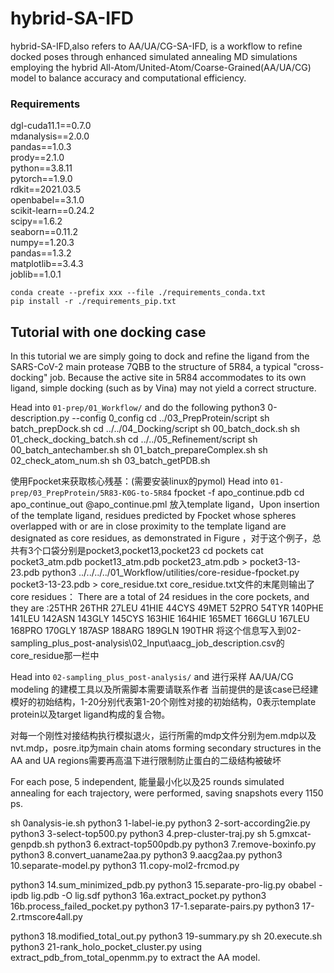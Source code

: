 # hybrid-SA-IFD

hybrid-SA-IFD,also refers to AA/UA/CG-SA-IFD, is a workflow to refine docked poses through enhanced simulated annealing MD simulations employing the hybrid All-Atom/United-Atom/Coarse-Grained(AA/UA/CG) model to balance accuracy and computational efficiency.

### Requirements
dgl-cuda11.1==0.7.0   
mdanalysis==2.0.0    
pandas==1.0.3   
prody==2.1.0   
python==3.8.11   
pytorch==1.9.0   
rdkit==2021.03.5   
openbabel==3.1.0    
scikit-learn==0.24.2    
scipy==1.6.2   
seaborn==0.11.2   
numpy==1.20.3    
pandas==1.3.2   
matplotlib==3.4.3   
joblib==1.0.1   

```
conda create --prefix xxx --file ./requirements_conda.txt      
pip install -r ./requirements_pip.txt
```

## Tutorial with one docking case

In this tutorial we are simply going to dock and refine the ligand 
from the SARS-CoV-2 main protease 7QBB to the structure of 5R84, 
a typical "cross-docking" job. Because the active site in 5R84 accommodates to 
its own ligand, simple docking (such as by Vina) may not yield a correct structure.

Head into `01-prep/01_Workflow/` and do the following
python3 0-description.py  --config 0_config
cd ../03_PrepProtein/script
sh batch_prepDock.sh
cd ../../04_Docking/script
sh 00_batch_dock.sh
sh 01_check_docking_batch.sh
cd ../../05_Refinement/script
sh 00_batch_antechamber.sh
sh 01_batch_prepareComplex.sh
sh 02_check_atom_num.sh
sh 03_batch_getPDB.sh

使用Fpocket来获取核心残基：(需要安装linux的pymol)
Head into `01-prep/03_PrepProtein/5R83-K0G-to-5R84`
fpocket -f apo_continue.pdb
cd apo_continue_out
@apo_continue.pml
放入template ligand，Upon insertion of the template ligand, residues predicted by Fpocket whose spheres overlapped with or are in close proximity to the template ligand are designated as core residues, as demonstrated in Figure ，对于这个例子，总共有3个口袋分别是pocket3,pocket13,pocket23
cd pockets
cat pocket3_atm.pdb pocket13_atm.pdb pocket23_atm.pdb > pocket3-13-23.pdb
python3 ../../../../01_Workflow/utilities/core-residue-fpocket.py pocket3-13-23.pdb > core_residue.txt
core_residue.txt文件的末尾则输出了core residues：
There are a total of 24 residues in the core pockets, and they are :25THR 26THR 27LEU 41HIE 44CYS 49MET 52PRO 54TYR 140PHE 141LEU 142ASN 143GLY 145CYS 163HIE 164HIE 165MET 166GLU 167LEU 168PRO 170GLY 187ASP 188ARG 189GLN 190THR
将这个信息写入到02-sampling_plus_post-analysis\02_Input\aacg_job_description.csv的core_residue那一栏中

Head into `02-sampling_plus_post-analysis/` and 进行采样
AA/UA/CG modeling 的建模工具以及所需脚本需要请联系作者
当前提供的是该case已经建模好的初始结构，1-20分别代表第1-20个刚性对接的初始结构，0表示template protein以及target ligand构成的复合物。

对每一个刚性对接结构执行模拟退火，运行所需的mdp文件分别为em.mdp以及nvt.mdp，posre.itp为main chain atoms forming secondary structures in the AA and UA regions需要再高温下进行限制防止蛋白的二级结构被破坏

For each pose, 5 independent, 能量最小化以及25 rounds simulated annealing for each trajectory, were performed, saving snapshots every 1150 ps.

sh 0analysis-ie.sh
python3 1-label-ie.py
python3 2-sort-according2ie.py
python3 3-select-top500.py
python3 4.prep-cluster-traj.py
sh 5.gmxcat-genpdb.sh
python3 6.extract-top500pdb.py
python3 7.remove-boxinfo.py
python3 8.convert_uaname2aa.py
python3 9.aacg2aa.py
python3 10.separate-model.py
python3 11.copy-mol2-frcmod.py

python3 14.sum_minimized_pdb.py
python3 15.separate-pro-lig.py
obabel -ipdb lig.pdb -O lig.sdf
python3 16a.extract_pocket.py
python3 16b.process_failed_pocket.py
python3 17-1.separate-pairs.py
python3 17-2.rtmscore4all.py

python3 18.modified_total_out.py
python3 19-summary.py
sh 20.execute.sh
python3 21-rank_holo_pocket_cluster.py
 using extract_pdb_from_total_openmm.py to extract the AA model.




